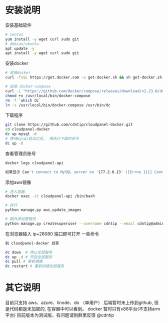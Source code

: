 # 安装说明

安装基础软件

```bash
# centos 
yum install -y wget curl sudo git
# debian/ubuntu
apt update -y
apt install -y wget curl sudo git
```

安装docker
```bash
# 安装docker
curl -fsSL https://get.docker.com -o get-docker.sh && sh get-docker.sh

# 安装 docker-compose
curl -L "https://github.com/docker/compose/releases/download/v2.23.0/docker-compose-linux-$(uname -m)" -o /usr/local/bin/docker-compose
chmod +x /usr/local/bin/docker-compose
rm -f `which dc`
ln -s /usr/local/bin/docker-compose /usr/bin/dc
```
下载程序
```bash
git clone https://github.com/cdntip/cloudpanel-docker.git
cd cloudpanel-docker
dc up mysql -d
# 等待mysql启动之后， 再执行下面的命令
dc up -d
```
查看管理员账号
```bash
docker logs cloudpanel-api

如果显示 Can't connect to MySQL server on '177.2.0.13' ([Errno 111] Connection refused) 之类的，  执行一下 dc restart  再重新查看即可

```
添加aws镜像
```bash
# 进入容器
docker exec -it cloudpanel-api /bin/bash 

# 执行 
python manage.py aws_update_images

# 额外添加管理员
python manage.py createsuperuser --username cdntip --email cdntip@admin.com

```
在浏览器输入 ip+28080 端口即可打开
一些命令
```bash
到 cloudpanel-docker 目录

dc down  # 停止全部服务
dc up -d # 开启全部服务
dc pull # 更新镜像
dc restart # 重新创建全部服务
```
# 其它说明
目前只支持 aws、azure、linode、do （单用户）
后端暂时未上传到github, 但是代码都是未加密的, 在容器中可以看到。
docker 暂时只有x86平台(不支持arm平台)
目前版本为测试版，有问题请到群里反馈 @cdntip
